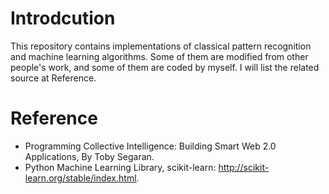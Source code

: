 # Introdcution
This repository contains implementations of classical pattern recognition and machine learning algorithms. Some of them are modified from other people's work, and some of them are coded by myself. I will list the related source at Reference.

# Reference
* Programming Collective Intelligence: Building Smart Web 2.0 Applications, By Toby Segaran.
* Python Machine Learning Library, scikit-learn: http://scikit-learn.org/stable/index.html.
